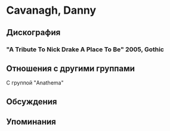 # Cavanagh, Danny



## Дискография

### "A Tribute To Nick Drake A Place To Be" 2005, Gothic




## Отношения с другими группами

C группой "Anathema" 

## Обсуждения


## Упоминания

